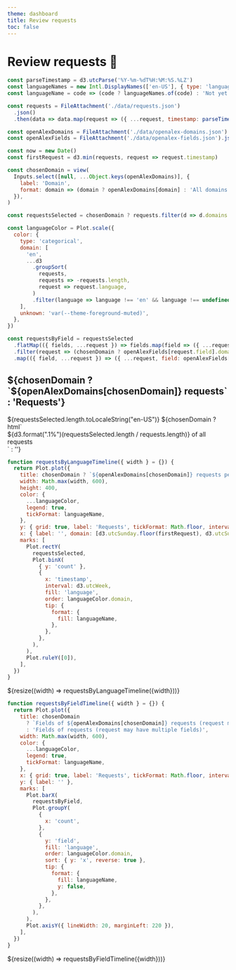 ```yaml
---
theme: dashboard
title: Review requests
toc: false
---
```


# Review requests 🤞

```js
const parseTimestamp = d3.utcParse('%Y-%m-%dT%H:%M:%S.%LZ')
const languageNames = new Intl.DisplayNames(['en-US'], { type: 'language' })
const languageName = code => (code ? languageNames.of(code) : 'Not yet detected')

const requests = FileAttachment('./data/requests.json')
  .json()
  .then(data => data.map(request => ({ ...request, timestamp: parseTimestamp(request.timestamp) })))

const openAlexDomains = FileAttachment('./data/openalex-domains.json').json()
const openAlexFields = FileAttachment('./data/openalex-fields.json').json()
```

```js
const now = new Date()
const firstRequest = d3.min(requests, request => request.timestamp)
```

```js
const chosenDomain = view(
  Inputs.select([null, ...Object.keys(openAlexDomains)], {
    label: 'Domain',
    format: domain => (domain ? openAlexDomains[domain] : 'All domains'),
  }),
)
```

```js
const requestsSelected = chosenDomain ? requests.filter(d => d.domains.includes(chosenDomain)) : requests
```

```js
const languageColor = Plot.scale({
  color: {
    type: 'categorical',
    domain: [
      'en',
      ...d3
        .groupSort(
          requests,
          requests => -requests.length,
          request => request.language,
        )
        .filter(language => language !== 'en' && language !== undefined),
    ],
    unknown: 'var(--theme-foreground-muted)',
  },
})

const requestsByField = requestsSelected
  .flatMap(({ fields, ...request }) => fields.map(field => ({ ...request, field })))
  .filter(request => (chosenDomain ? openAlexFields[request.field].domain === chosenDomain : true))
  .map(({ field, ...request }) => ({ ...request, field: openAlexFields[field].name }))
```

<div class="grid grid-cols-4">
  <div class="card">
    <h2>${chosenDomain ? `${openAlexDomains[chosenDomain]} requests` : 'Requests'}</h2> 
    <span class="big">${requestsSelected.length.toLocaleString("en-US")}</span>
    ${chosenDomain ? html`
      <div>${d3.format(".1%")(requestsSelected.length / requests.length)} of all requests</div>
    ` : ''}
  </div>
</div>

```js
function requestsByLanguageTimeline({ width } = {}) {
  return Plot.plot({
    title: chosenDomain ? `${openAlexDomains[chosenDomain]} requests per week` : 'Requests per week',
    width: Math.max(width, 600),
    height: 400,
    color: {
      ...languageColor,
      legend: true,
      tickFormat: languageName,
    },
    y: { grid: true, label: 'Requests', tickFormat: Math.floor, interval: 1 },
    x: { label: '', domain: [d3.utcSunday.floor(firstRequest), d3.utcSunday.ceil(now)] },
    marks: [
      Plot.rectY(
        requestsSelected,
        Plot.binX(
          { y: 'count' },
          {
            x: 'timestamp',
            interval: d3.utcWeek,
            fill: 'language',
            order: languageColor.domain,
            tip: {
              format: {
                fill: languageName,
              },
            },
          },
        ),
      ),
      Plot.ruleY([0]),
    ],
  })
}
```

<div class="grid grid-cols-1">
  <div class="card">
    ${resize((width) => requestsByLanguageTimeline({width}))}
  </div>
</div>

```js
function requestsByFieldTimeline({ width } = {}) {
  return Plot.plot({
    title: chosenDomain
      ? `Fields of ${openAlexDomains[chosenDomain]} requests (request may have multiple fields)`
      : 'Fields of requests (request may have multiple fields)',
    width: Math.max(width, 600),
    color: {
      ...languageColor,
      legend: true,
      tickFormat: languageName,
    },
    x: { grid: true, label: 'Requests', tickFormat: Math.floor, interval: 1 },
    y: { label: '' },
    marks: [
      Plot.barX(
        requestsByField,
        Plot.groupY(
          {
            x: 'count',
          },
          {
            y: 'field',
            fill: 'language',
            order: languageColor.domain,
            sort: { y: 'x', reverse: true },
            tip: {
              format: {
                fill: languageName,
                y: false,
              },
            },
          },
        ),
      ),
      Plot.axisY({ lineWidth: 20, marginLeft: 220 }),
    ],
  })
}
```

<div class="grid grid-cols-1">
  <div class="card">
    ${resize((width) => requestsByFieldTimeline({width}))}
  </div>
</div>
